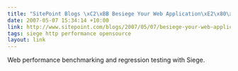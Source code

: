 ```yaml
---
title: "SitePoint Blogs \xC2\xBB Besiege Your Web Application\xE2\x80\x94Load Testing over HTTP"
date: 2007-05-07 15:34:14 +10:00
link: http://www.sitepoint.com/blogs/2007/05/07/besiege-your-web-application-load-testing-over-http/
tags: siege http performance opensource
layout: link
---
```

Web performance benchmarking and regression testing with Siege.
